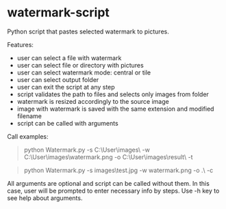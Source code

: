 # watermark-script
Python script that pastes selected watermark to pictures.


Features:
- user can select a file with watermark
- user can select file or directory with pictures
- user can select watermark mode: central or tile
- user can select output folder
- user can exit the script at any step
- script validates the path to files and selects only images from folder
- watermark is resized accordingly to the source image
- image with watermark is saved with the same extension and modified filename
- script can be called with arguments

Call examples:
> python Watermark.py -s C:\User\images\ -w C:\User\images\watermark.png -o C:\User\images\result\ -t

> python Watermark.py -s images\test.jpg -w watermark.png -o .\ -c

All arguments are optional and script can be called without them. In this case, user will be prompted to enter necessary info by steps.
Use -h key to see help about arguments.
